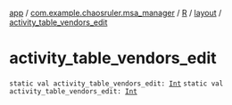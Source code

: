 [app](../../../index.md) / [com.example.chaosruler.msa_manager](../../index.md) / [R](../index.md) / [layout](index.md) / [activity_table_vendors_edit](.)

# activity_table_vendors_edit

`static val activity_table_vendors_edit: `[`Int`](https://kotlinlang.org/api/latest/jvm/stdlib/kotlin/-int/index.html)
`static val activity_table_vendors_edit: `[`Int`](https://kotlinlang.org/api/latest/jvm/stdlib/kotlin/-int/index.html)